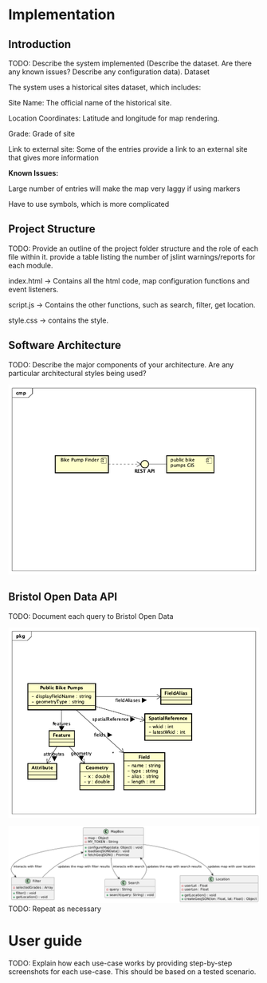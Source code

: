 # Implementation

## Introduction
TODO: Describe the system implemented (Describe the dataset. Are there any known issues? Describe any configuration data).
Dataset

The system uses a historical sites dataset, which includes:

Site Name: The official name of the historical site.

Location Coordinates: Latitude and longitude for map rendering.

Grade: Grade of site

Link to external site: Some of the entries provide a link to an external site that gives more information

**Known Issues:**

Large number of entries will make the map very laggy if using markers

Have to use symbols, which is more complicated



## Project Structure
TODO: Provide an outline of the project folder structure and the role of each file within it.
provide a table listing the number of jslint warnings/reports for each module.

index.html -> Contains all the html code, map configuration functions and event listeners.

script.js -> Contains the other functions, such as search, filter, get location.

style.css -> contains the style.

## Software Architecture
TODO: Describe the major components of your architecture. Are any particular architectural styles being used?

![Insert your component Diagram here](images/component.png)

## Bristol Open Data API
TODO: Document each query to Bristol Open Data

![UML Class diagrams representing JSON query results](images/class1.png)

![UML Class diagrams representing JSON query results](images/class2.png)
TODO: Repeat as necessary

# User guide
TODO: Explain how each use-case works by providing step-by-step screenshots for each use-case. This should be based on a tested scenario.
